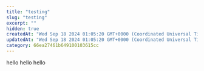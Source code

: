 ```yaml
---
title: "testing"
slug: "testing"
excerpt: ""
hidden: true
createdAt: "Wed Sep 18 2024 01:05:20 GMT+0000 (Coordinated Universal Time)"
updatedAt: "Wed Sep 18 2024 01:05:20 GMT+0000 (Coordinated Universal Time)"
category: 66ea27461b649100103615cc
---
```



hello hello hello